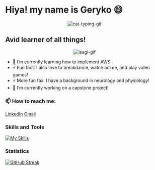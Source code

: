 # Hiya! my name is Geryko 😄
  
<div align="center">
  <img src="https://github.com/glmenta/glmenta/assets/111015201/18f8b1c6-9215-46ed-92dd-1d6464098994" alt="cat-typing-gif">
</div>

## Avid learner of all things!
<div align="center">
  <img src="https://github.com/glmenta/glmenta/assets/111015201/999658a9-4fe5-497f-88c2-05bc0afe3e22" alt='isagi-gif'>
</div>

- 🌱 I’m currently learning how to implement AWS
- ⚡ Fun fact: I also love to breakdance, watch anime, and play video games!
- ⚡ More fun fax: I have a background in neurology and physiology!
- 🔭 I’m currently working on a capstone project!

### 📫 How to reach me:
[LinkedIn](https://www.linkedin.com/in/geryko-menta-36a0b0215/)
[Gmail](gakidogeck@gmail.com)

### Skills and Tools
[![My Skills](https://skillicons.dev/icons?i=js,html,css,aws,express,mysql,nodejs,postgres,react,py,flask)](https://skillicons.dev)


### Statistics
[![GitHub Streak](https://streak-stats.demolab.com/?user=glmenta&theme=dark)](https://git.io/streak-stats)
<!--
**glmenta/glmenta** is a ✨ _special_ ✨ repository because its `README.md` (this file) appears on your GitHub profile.

Here are some ideas to get you started:
- 🔭 I’m currently working on a capstone project
- 🌱 I’m currently learning ...
- 👯 I’m looking to collaborate on ...
- 🤔 I’m looking for help with ...
- 💬 Ask me about ...
- 📫 How to reach me: ...
- 😄 Pronouns: ...
- ⚡ Fun fact: ...
-->
